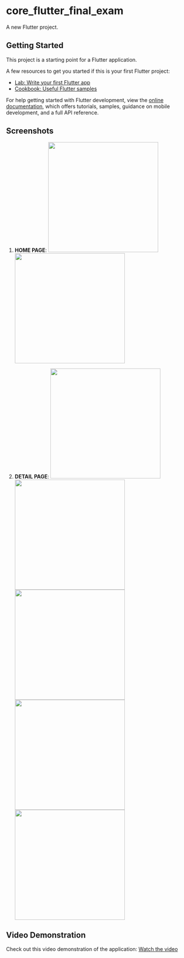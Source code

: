 # core_flutter_final_exam

A new Flutter project.

## Getting Started

This project is a starting point for a Flutter application.

A few resources to get you started if this is your first Flutter project:

- [Lab: Write your first Flutter app](https://docs.flutter.dev/get-started/codelab)
- [Cookbook: Useful Flutter samples](https://docs.flutter.dev/cookbook)

For help getting started with Flutter development, view the
[online documentation](https://docs.flutter.dev/), which offers tutorials,
samples, guidance on mobile development, and a full API reference.

## Screenshots

1. **HOME PAGE**:
   <img src="https://github.com/user-attachments/assets/9d2ac0ee-23c5-4921-acfd-e1ab71888d4a" width="300px">
   <img src="https://github.com/user-attachments/assets/2d16675e-285e-41aa-9990-c7c237703cf3" width="300px">

2. **DETAIL PAGE**:
   <img src="https://github.com/user-attachments/assets/0403888a-c715-451c-a333-dc3024245216" width="300px">
   <img src="https://github.com/user-attachments/assets/ed2b290c-fc4a-4d52-88d9-1870683abbfc" width="300px">
   <img src="https://github.com/user-attachments/assets/00ed2984-f7c8-4023-b20e-f6c287eaead7" width="300px">
   <img src="https://github.com/user-attachments/assets/11a0b4aa-8f1f-4aa2-afc9-7b3d86f1ee3d" width="300px">
   <img src="https://github.com/user-attachments/assets/d1af0ee5-a212-45e1-84ac-11e659efb8c7" width="300px">
   
## Video Demonstration

Check out this video demonstration of the application: [Watch the video](https://github.com/user-attachments/assets/aee533f4-1d74-413f-8609-09f57cddbeae)
   
